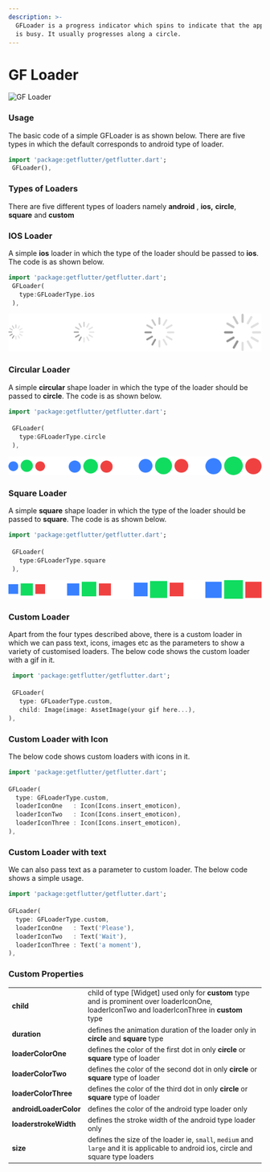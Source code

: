 ```yaml
---
description: >-
  GFLoader is a progress indicator which spins to indicate that the application
  is busy. It usually progresses along a circle.
---
```


# GF Loader

![GF Loader](https://ik.imagekit.io/ionicfirebaseapp/docs/tr:dpr-auto,tr:w-auto/Loaders_Docs_Banner_2x_d4qy_o4O9.png)



### Usage

The basic code of a simple GFLoader is as shown below. There are five types in which the default corresponds to android type of loader.

```dart
import 'package:getflutter/getflutter.dart';
 GFLoader(),
```

### Types of Loaders

There are five different types of loaders  namely **android** , **ios,** **circle**, **square** and **custom**

### **IOS Loader**

A simple **ios** loader in which the type of the loader  should be passed to **ios**. The code is as shown below.

```dart
import 'package:getflutter/getflutter.dart';
 GFLoader(
   type:GFLoaderType.ios
 ),
```

![Flutter IOS Loader](.gitbook/assets/ios-loaders-2x.png)

### Circular Loader

A simple **circular** shape loader in which the type of the loader  should be passed to **circle**. The code is as shown below.

```dart
import 'package:getflutter/getflutter.dart';

 GFLoader(
   type:GFLoaderType.circle
 ),
```

![Flutter Circular Loader](.gitbook/assets/circular-loaders-2x.png)

### Square Loader

A simple **square** shape loader in which the type of the loader  should be passed to **square**. The code is as shown below.

```dart
import 'package:getflutter/getflutter.dart';

 GFLoader(
   type:GFLoaderType.square
 ),
```

![Flutter Square Loader](.gitbook/assets/squared-loaders-2x.png)

### Custom Loader

Apart from the four types described above, there is a custom loader in which we can pass text, icons, images etc as the parameters to show a variety of customised loaders. The below code shows the custom loader with a gif in it.

```dart
 import 'package:getflutter/getflutter.dart';
 
 GFLoader(
   type: GFLoaderType.custom,
   child: Image(image: AssetImage(your gif here...),
),
```

### 

### Custom Loader with Icon

The below code shows custom loaders with icons in it.

```dart
import 'package:getflutter/getflutter.dart';

GFLoader(
  type: GFLoaderType.custom,
  loaderIconOne   : Icon(Icons.insert_emoticon),
  loaderIconTwo   : Icon(Icons.insert_emoticon),
  loaderIconThree : Icon(Icons.insert_emoticon),
),
```



### Custom Loader with text

We can also pass text  as a parameter to custom loader. The below code shows a simple usage.

```dart
import 'package:getflutter/getflutter.dart';

GFLoader(
  type: GFLoaderType.custom,
  loaderIconOne   : Text('Please'),
  loaderIconTwo   : Text('Wait'),
  loaderIconThree : Text('a moment'),
),
```

### Custom Properties

|  |  |
| :--- | :--- |
| **child** | child of type \[Widget\] used only for **custom** type and is prominent over loaderIconOne, loaderIconTwo and loaderIconThree in **custom** type |
| **duration** | defines the animation duration of the loader only in **circle** and **square** type |
| **loaderColorOne** |  defines the color of the first dot in only  **circle** or **square** type of loader |
| **loaderColorTwo** |  defines the color of the second dot in only **circle** or **square** type of loader |
| **loaderColorThree** |  defines the color of the third dot in only **circle** or **square** type of loader |
| **androidLoaderColor** | defines the color of the android type loader only |
| **loaderstrokeWidth** | defines the stroke width of the android type loader only |
| **size** | defines the size of the loader ie, `small`, `medium` and `large` and it is applicable to android ios, circle and square type loaders |

